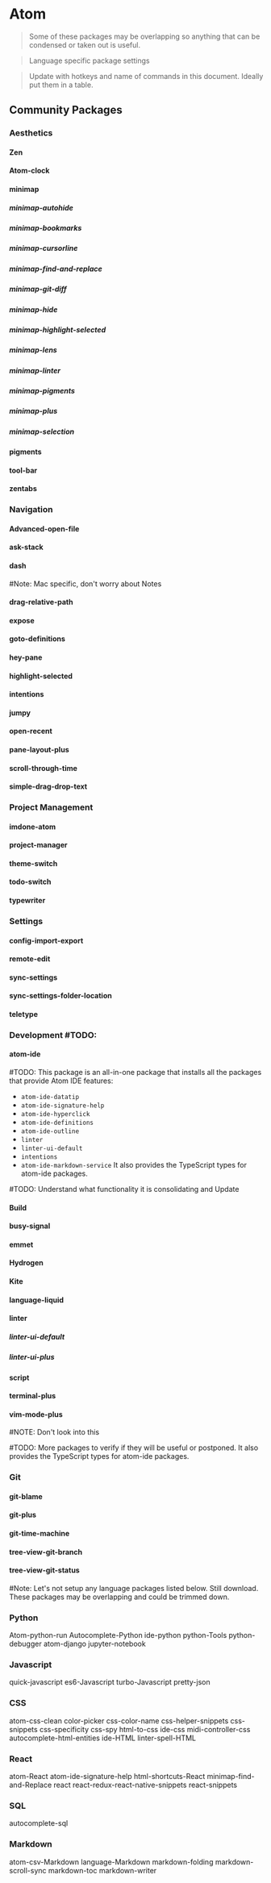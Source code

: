 # Atom


> Some of these packages may be overlapping so anything that can be condensed or taken out is useful. 

> Language specific package settings 

> Update with hotkeys and name of commands in this document. Ideally put them in a table. 



## Community Packages


### Aesthetics
#### Zen
#### Atom-clock 
#### minimap 
##### minimap-autohide
##### minimap-bookmarks
##### minimap-cursorline
##### minimap-find-and-replace
##### minimap-git-diff
##### minimap-hide
##### minimap-highlight-selected
##### minimap-lens
##### minimap-linter
##### minimap-pigments
##### minimap-plus
##### minimap-selection
#### pigments
#### tool-bar
#### zentabs 

### Navigation
#### Advanced-open-file
#### ask-stack 
#### dash
#Note: Mac specific, don't worry about Notes

#### drag-relative-path
#### expose
#### goto-definitions
#### hey-pane 
#### highlight-selected
#### intentions 
#### jumpy
#### open-recent
#### pane-layout-plus 
#### scroll-through-time
#### simple-drag-drop-text 






### Project Management
#### imdone-atom 
#### project-manager 
#### theme-switch 
#### todo-switch
#### typewriter



### Settings
#### config-import-export
#### remote-edit 
#### sync-settings 
#### sync-settings-folder-location
#### teletype 



### Development #TODO:
#### atom-ide
#TODO: 
This package is an all-in-one package that installs all the packages that provide Atom IDE features:

-   `atom-ide-datatip`
-   `atom-ide-signature-help`
-   `atom-ide-hyperclick`
-   `atom-ide-definitions`
-   `atom-ide-outline`
-   `linter`
-   `linter-ui-default`
-   `intentions`
-   `atom-ide-markdown-service`
It also provides the TypeScript types for atom-ide packages.

#TODO: Understand what functionality it is consolidating and Update

#### Build 

#### busy-signal 

#### emmet 

#### Hydrogen

#### Kite
#### language-liquid



#### linter 
##### linter-ui-default
##### linter-ui-plus 
#### script
#### terminal-plus
#### vim-mode-plus 
#NOTE: Don't look into this






#TODO: More packages to verify if they will be useful or postponed.
It also provides the TypeScript types for atom-ide packages.





### Git
#### git-blame
#### git-plus
#### git-time-machine 
#### tree-view-git-branch
#### tree-view-git-status 












#Note: Let's not setup any language packages listed below. Still download. These packages may be overlapping and could be trimmed down. 

### Python
Atom-python-run
Autocomplete-Python
ide-python
python-Tools
python-debugger
atom-django
jupyter-notebook

### Javascript
quick-javascript
es6-Javascript
turbo-Javascript
pretty-json

### CSS
atom-css-clean
color-picker 
css-color-name
css-helper-snippets
css-snippets 
css-specificity
css-spy
html-to-css
ide-css
midi-controller-css 
autocomplete-html-entities
ide-HTML
linter-spell-HTML

### React
atom-React
atom-ide-signature-help
html-shortcuts-React
minimap-find-and-Replace
react 
react-redux-react-native-snippets
react-snippets

### SQL 
autocomplete-sql

### Markdown
atom-csv-Markdown
language-Markdown
markdown-folding
markdown-scroll-sync
markdown-toc
markdown-writer